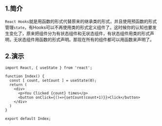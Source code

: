 ## 1.简介

`React Hooks`就是用函数的形式代替原来的继承类的形式，并且使用预函数的形式管理`state`，有Hooks可以不再使用类的形式定义组件了。这时候你的认知也要发生变化了，原来把组件分为有状态组件和无状态组件，有状态组件用类的形式声明，无状态组件用函数的形式声明。那现在所有的组件都可以用函数来声明了。

## 2.演示

```tsx
import React, { useState } from 'react';

function Index() {
  const [ count, setCount ] = useState(0);
  return (
    <div>
      <p>You Clicked {count} times</p>
      <button onClick={()=>{setCount(count+1)}}>Click</button>
    </div>
  )
}

export default Index;
```

